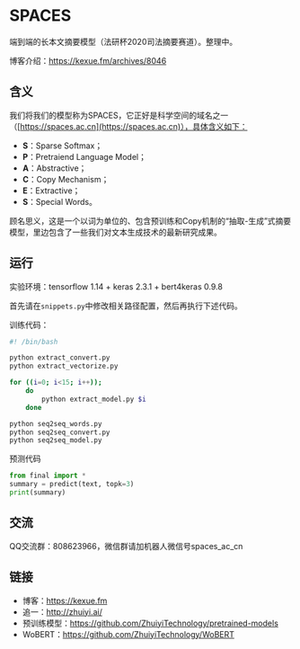 # SPACES
端到端的长本文摘要模型（法研杯2020司法摘要赛道）。整理中。

博客介绍：https://kexue.fm/archives/8046

## 含义

我们将我们的模型称为SPACES，它正好是科学空间的域名之一（[https://spaces.ac.cn](https://spaces.ac.cn)），具体含义如下：
- **S**：Sparse Softmax；
- **P**：Pretraiend Language Model；
- **A**：Abstractive；
- **C**：Copy Mechanism；
- **E**：Extractive；
- **S**：Special Words。

顾名思义，这是一个以词为单位的、包含预训练和Copy机制的“抽取-生成”式摘要模型，里边包含了一些我们对文本生成技术的最新研究成果。

## 运行

实验环境：tensorflow 1.14 + keras 2.3.1 + bert4keras 0.9.8

首先请在`snippets.py`中修改相关路径配置，然后再执行下述代码。

训练代码：
```bash
#! /bin/bash

python extract_convert.py
python extract_vectorize.py

for ((i=0; i<15; i++));
    do
        python extract_model.py $i
    done

python seq2seq_words.py
python seq2seq_convert.py
python seq2seq_model.py
```

预测代码
```python
from final import *
summary = predict(text, topk=3)
print(summary)
```

## 交流

QQ交流群：808623966，微信群请加机器人微信号spaces_ac_cn

## 链接

- 博客：https://kexue.fm
- 追一：http://zhuiyi.ai/
- 预训练模型：https://github.com/ZhuiyiTechnology/pretrained-models
- WoBERT：https://github.com/ZhuiyiTechnology/WoBERT
